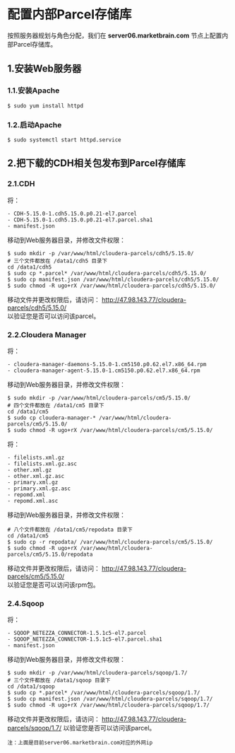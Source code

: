 配置内部Parcel存储库
================================================================================
按照服务器规划与角色分配，我们在 **server06.marketbrain.com** 节点上配置内部Parcel存储库。

## 1.安装Web服务器

### 1.1.安装Apache
```shell
$ sudo yum install httpd
```

### 1.2.启动Apache
```shell  
$ sudo systemctl start httpd.service
```

## 2.把下载的CDH相关包发布到Parcel存储库

### 2.1.CDH
将：
```
- CDH-5.15.0-1.cdh5.15.0.p0.21-el7.parcel
- CDH-5.15.0-1.cdh5.15.0.p0.21-el7.parcel.sha1
- manifest.json
```
移动到Web服务器目录，并修改文件权限：
```shell
$ sudo mkdir -p /var/www/html/cloudera-parcels/cdh5/5.15.0/
# 三个文件都放在 /data1/cdh5 目录下
cd /data1/cdh5
$ sudo cp *.parcel* /var/www/html/cloudera-parcels/cdh5/5.15.0/
$ sudo cp manifest.json /var/www/html/cloudera-parcels/cdh5/5.15.0/
$ sudo chmod -R ugo+rX /var/www/html/cloudera-parcels/cdh5/5.15.0/
```
移动文件并更改权限后，请访问：
http://47.98.143.77/cloudera-parcels/cdh5/5.15.0/  
以验证您是否可以访问该parcel。

### 2.2.Cloudera Manager
将：
```
- cloudera-manager-daemons-5.15.0-1.cm5150.p0.62.el7.x86_64.rpm
- cloudera-manager-agent-5.15.0-1.cm5150.p0.62.el7.x86_64.rpm
```
移动到Web服务器目录，并修改文件权限：
```shell
$ sudo mkdir -p /var/www/html/cloudera-parcels/cm5/5.15.0/
# 四个文件都放在 /data1/cm5 目录下
cd /data1/cm5
$ sudo cp cloudera-manager-* /var/www/html/cloudera-parcels/cm5/5.15.0/
$ sudo chmod -R ugo+rX /var/www/html/cloudera-parcels/cm5/5.15.0/
```

将：
```
- filelists.xml.gz
- filelists.xml.gz.asc
- other.xml.gz
- other.xml.gz.asc
- primary.xml.gz
- primary.xml.gz.asc 	
- repomd.xml
- repomd.xml.asc
```
移动到Web服务器目录，并修改文件权限：
```shell
# 八个文件都放在 /data1/cm5/repodata 目录下
cd /data1/cm5
$ sudo cp -r repodata/ /var/www/html/cloudera-parcels/cm5/5.15.0/
$ sudo chmod -R ugo+rX /var/www/html/cloudera-parcels/cm5/5.15.0/repodata
```

移动文件并更改权限后，请访问：
http://47.98.143.77/cloudera-parcels/cm5/5.15.0/  
以验证您是否可以访问该rpm包。


### 2.4.Sqoop
将：
```
- SQOOP_NETEZZA_CONNECTOR-1.5.1c5-el7.parcel
- SQOOP_NETEZZA_CONNECTOR-1.5.1c5-el7.parcel.sha1
- manifest.json
```
移动到Web服务器目录，并修改文件权限：
```shell
$ sudo mkdir -p /var/www/html/cloudera-parcels/sqoop/1.7/
# 三个文件都放在 /data1/sqoop 目录下
cd /data1/sqoop
$ sudo cp *.parcel* /var/www/html/cloudera-parcels/sqoop/1.7/
$ sudo cp manifest.json /var/www/html/cloudera-parcels/sqoop/1.7/
$ sudo chmod -R ugo+rX /var/www/html/cloudera-parcels/sqoop/1.7/
```
移动文件并更改权限后，请访问：
http://47.98.143.77/cloudera-parcels/sqoop/1.7/
以验证您是否可以访问该parcel。

```
注：上面是目前server06.marketbrain.com对应的外网ip
```
